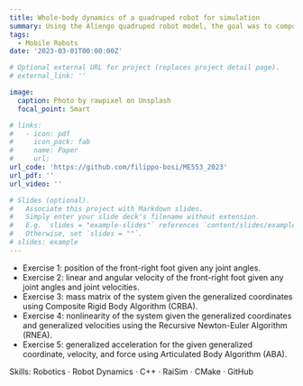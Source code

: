 ```yaml
---
title: Whole-body dynamics of a quadruped robot for simulation
summary: Using the Aliengo quadruped robot model, the goal was to compute different robot parameters with increasing difficulty.
tags:
  - Mobile Robots
date: '2023-03-01T00:00:00Z'

# Optional external URL for project (replaces project detail page).
# external_link: ''

image:
  caption: Photo by rawpixel on Unsplash
  focal_point: Smart

# links:
#   - icon: pdf
#     icon_pack: fab
#     name: Paper
#     url: 
url_code: 'https://github.com/filippo-bosi/ME553_2023'
url_pdf: ''
url_video: ''

# Slides (optional).
#   Associate this project with Markdown slides.
#   Simply enter your slide deck's filename without extension.
#   E.g. `slides = "example-slides"` references `content/slides/example-slides.md`.
#   Otherwise, set `slides = ""`.
# slides: example
---
```


* Exercise 1: position of the front-right foot given any joint angles.
* Exercise 2: linear and angular velocity of the front-right foot given any joint angles and joint velocities.
* Exercise 3: mass matrix of the system given the generalized coordinates using Composite Rigid Body Algorithm (CRBA).
* Exercise 4: nonlinearity of the system given the generalized coordinates and generalized velocities using the Recursive Newton-Euler Algorithm (RNEA).
* Exercise 5: generalized acceleration for the given generalized coordinate, velocity, and force using Articulated Body Algorithm (ABA).

Skills: Robotics · Robot Dynamics · C++ · RaiSim · CMake · GitHub